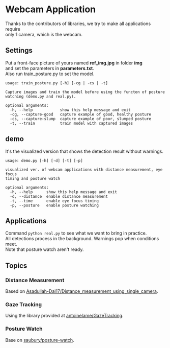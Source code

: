 # Webcam Application

Thanks to the contributors of libraries, we try to make all applications require \
only 1 camera, which is the webcam.

## Settings

Put a front-face picture of yours named **ref_img.jpg** in folder **img** \
and set the parameters in **parameters.txt**. \
Also run train_posture.py to set the model.

```
usage: train_posture.py [-h] [-cg | -cs | -t]

Capture images and train the model before using the functon of posture
watching (demo.py and real.py).

optional arguments:
  -h, --help            show this help message and exit
  -cg, --capture-good   capture example of good, healthy posture
  -cs, --capture-slump  capture example of poor, slumped posture
  -t, --train           train model with captured images
```

## demo

It's the visualized version that shows the detection result without warnings.

```
usage: demo.py [-h] [-d] [-t] [-p]

visualized ver. of webcam applications with distance measurement, eye focus
timing and posture watch

optional arguments:
  -h, --help      show this help message and exit
  -d, --distance  enable distance measurement
  -t, --time      enable eye focus timing
  -p, --posture   enable posture watching
```

## Applications

Command `python real.py` to see what we want to bring in practice. \
All detections process in the background. Warnings pop when conditions meet. \
Note that posture watch aren't ready.

## Topics

### Distance Measurement

Based on [Asadullah-Dal17/Distance_measurement_using_single_camera](https://github.com/Asadullah-Dal17/Distance_measurement_using_single_camera).

### Gaze Tracking

Using the library provided at [antoinelame/GazeTracking](https://github.com/antoinelame/GazeTracking).

### Posture Watch

Base on [saubury/posture-watch](https://github.com/saubury/posture-watch).
